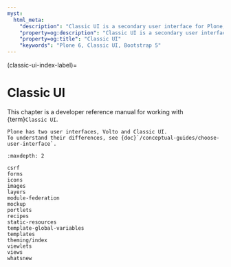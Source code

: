 ```yaml
---
myst:
  html_meta:
    "description": "Classic UI is a secondary user interface for Plone, but updated to use Bootstrap 5. It is familiar to users of Plone 5."
    "property=og:description": "Classic UI is a secondary user interface for Plone, but updated to use Bootstrap 5. It is familiar to users of Plone 5."
    "property=og:title": "Classic UI"
    "keywords": "Plone 6, Classic UI, Bootstrap 5"
---
```


(classic-ui-index-label)=

# Classic UI

This chapter is a developer reference manual for working with {term}`Classic UI`.

```{seealso}
Plone has two user interfaces, Volto and Classic UI.
To understand their differences, see {doc}`/conceptual-guides/choose-user-interface`.
```

```{toctree}
:maxdepth: 2

csrf
forms
icons
images
layers
module-federation
mockup
portlets
recipes
static-resources
template-global-variables
templates
theming/index
viewlets
views
whatsnew
```

